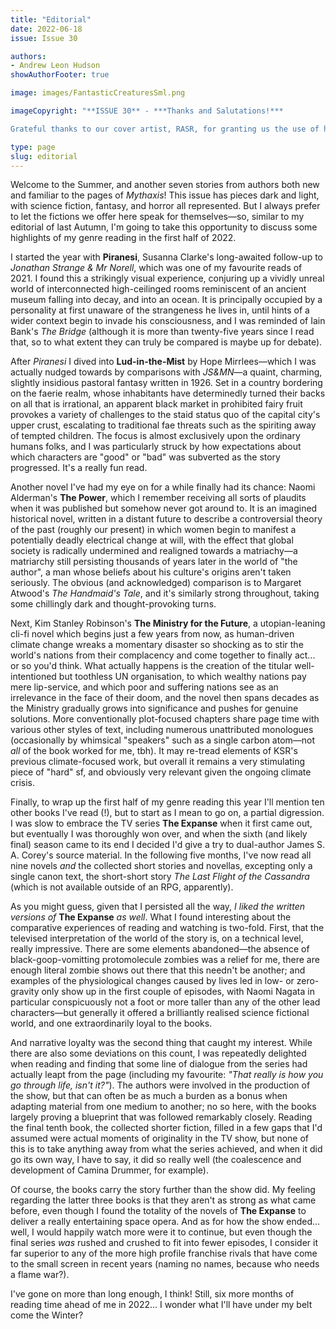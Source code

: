```yaml
---
title: "Editorial"
date: 2022-06-18
issue: Issue 30

authors:
- Andrew Leon Hudson
showAuthorFooter: true

image: images/FantasticCreaturesSml.png

imageCopyright: "**ISSUE 30** - ***Thanks and Salutations!***

Grateful thanks to our cover artist, RASR, for granting us the use of his image *Fantastic Creatures*. RASR is a Portuguese music producer and A(i)rtist whose main goal is to create music and artwork that can inspire other fellow artists to create their content. He's on Deviant Art as [RasrDraws](https://www.deviantart.com/rasrdraws) and you can check out a variety of slideshows accompanied by his Low-Fi beats and other soundtracks [on his Youtube channel](https://www.youtube.com/channel/UCX8uGYGV8hPJVFhz2smgBZw). If you'd like to give him some support you can buy him a [Ko-Fi](https://ko-fi.com/rasrai), or find [prints](https://www.inprnt.com/gallery/rasr/) and [assorted merch](https://www.teepublic.com/user/t-rasr) at the links."

type: page
slug: editorial
---
```


Welcome to the Summer, and another seven stories from authors both new and familiar to the pages of *Mythaxis*! This issue has pieces dark and light, with science fiction, fantasy, and horror all represented. But I always prefer to let the fictions we offer here speak for themselves—so, similar to my editorial of last Autumn, I'm going to take this opportunity to discuss some highlights of my genre reading in the first half of 2022.

I started the year with **Piranesi**, Susanna Clarke's long-awaited follow-up to *Jonathan Strange & Mr Norell*, which was one of my favourite reads of 2021. I found this a strikingly visual experience, conjuring up a vividly unreal world of interconnected high-ceilinged rooms reminiscent of an ancient museum falling into decay, and into an ocean. It is principally occupied by a personality at first unaware of the strangeness he lives in, until hints of a wider context begin to invade his consciousness, and I was reminded of Iain Bank's *The Bridge* (although it is more than twenty-five years since I read that, so to what extent they can truly be compared is maybe up for debate).

After *Piranesi* I dived into **Lud-in-the-Mist** by Hope Mirrlees—which I was actually nudged towards by comparisons with *JS&MN*—a quaint, charming, slightly insidious pastoral fantasy written in 1926. Set in a country bordering on the faerie realm, whose inhabitants have determinedly turned their backs on all that is irrational, an apparent black market in prohibited fairy fruit provokes a variety of challenges to the staid status quo of the capital city's upper crust, escalating to traditional fae threats such as the spiriting away of tempted children. The focus is almost exclusively upon the ordinary humans folks, and I was particularly struck by how expectations about which characters are "good" or "bad" was subverted as the story progressed. It's a really fun read.

Another novel I've had my eye on for a while finally had its chance: Naomi Alderman's **The Power**, which I remember receiving all sorts of plaudits when it was published but somehow never got around to. It is an imagined historical novel, written in a distant future to describe a controversial theory of the past (roughly our present) in which women begin to manifest a potentially deadly electrical change at will, with the effect that global society is radically undermined and realigned towards a matriachy—a matriarchy still persisting thousands of years later in the world of "the author", a man whose beliefs about his culture's origins aren't taken seriously. The obvious (and acknowledged) comparison is to Margaret Atwood's *The Handmaid's Tale*, and it's similarly strong throughout, taking some chillingly dark and thought-provoking turns.

Next, Kim Stanley Robinson's **The Ministry for the Future**, a utopian-leaning cli-fi novel which begins just a few years from now, as human-driven climate change wreaks a momentary disaster so shocking as to stir the world's nations from their complacency and come together to finally act... or so you'd think. What actually happens is the creation of the titular well-intentioned but toothless UN organisation, to which wealthy nations pay mere lip-service, and which poor and suffering nations see as an irrelevance in the face of their doom, and the novel then spans decades as the Ministry gradually grows into significance and pushes for genuine solutions. More conventionally plot-focused chapters share page time with various other styles of text, including numerous unattributed monologues (occasionally by whimsical "speakers" such as a single carbon atom—not *all* of the book worked for me, tbh). It may re-tread elements of KSR's previous climate-focused work, but overall it remains a very stimulating piece of "hard" sf, and obviously very relevant given the ongoing climate crisis.

Finally, to wrap up the first half of my genre reading this year I'll mention ten other books I've read (!), but to start as I mean to go on, a partial digression. I was slow to embrace the TV series **The Expanse** when it first came out, but eventually I was thoroughly won over, and when the sixth (and likely final) season came to its end I decided I'd give a try to dual-author James S. A. Corey's source material. In the following five months, I've now read all nine novels *and* the collected short stories and novellas, excepting only a single canon text, the short-short story *The Last Flight of the Cassandra* (which is not available outside of an RPG, apparently).

As you might guess, given that I persisted all the way, *I liked the written versions of* **The Expanse** *as well*. What I found interesting about the comparative experiences of reading and watching is two-fold. First, that the televised interpretation of the world of the story is, on a technical level, really impressive. There are some elements abandoned—the absence of black-goop-vomitting protomolecule zombies was a relief for me, there are enough literal zombie shows out there that this needn't be another; and examples of the physiological changes caused by lives led in low- or zero-gravity only show up in the first couple of episodes, with Naomi Nagata in particular conspicuously not a foot or more taller than any of the other lead characters—but generally it offered a brilliantly realised science fictional world, and one extraordinarily loyal to the books.

And narrative loyalty was the second thing that caught my interest. While there are also some deviations on this count, I was repeatedly delighted when reading and finding that some line of dialogue from the series had actually leapt from the page (including my favourite: *"That really is how you go through life, isn't it?"*). The authors were involved in the production of the show, but that can often be as much a burden as a bonus when adapting material from one medium to another; no so here, with the books largely proving a blueprint that was followed remarkably closely. Reading the final tenth book, the collected shorter fiction, filled in a few gaps that I'd assumed were actual moments of originality in the TV show, but none of this is to take anything away from what the series achieved, and when it did go its own way, I have to say, it did so really well (the coalescence and development of Camina Drummer, for example).

Of course, the books carry the story further than the show did. My feeling regarding the latter three books is that they aren't as strong as what came before, even though I found the totality of the novels of **The Expanse** to deliver a really entertaining space opera. And as for how the show ended... well, I would happily watch more were it to continue, but even though the final series *was* rushed and crushed to fit into fewer episodes, I consider it far superior to any of the more high profile franchise rivals that have come to the small screen in recent years (naming no names, because who needs a flame war?).

I've gone on more than long enough, I think! Still, six more months of reading time ahead of me in 2022... I wonder what I'll have under my belt come the Winter?
